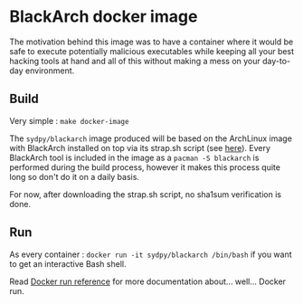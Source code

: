 # BlackArch docker image

The motivation behind this image was to have a container where it would be safe to execute potentially malicious executables while keeping all your best hacking tools at hand and all of this without making a mess on your day-to-day environment.

## Build

Very simple : `make docker-image`

The `sydpy/blackarch` image produced will be based on the ArchLinux image with BlackArch installed on top via its strap.sh script (see [here](https://www.blackarch.org/downloads.html#install-repo)). Every BlackArch tool is included in the image as a `pacman -S blackarch` is performed during the build process, however it makes this process quite long so don't do it on a daily basis.

For now, after downloading the strap.sh script, no sha1sum verification is done.

## Run

As every container : `docker run -it sydpy/blackarch /bin/bash` if you want to get an interactive Bash shell.

Read [Docker run reference](https://docs.docker.com/engine/reference/run/) for more documentation about... well... Docker run.

